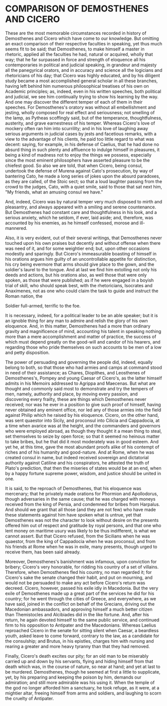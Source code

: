 # COMPARISON OF DEMOSTHENES AND CICERO

These are the most memorable circumstances recorded in history
of Demosthenes and Cicero which have come to our knowledge.  But
omitting an exact comparison of their respective faculties in
speaking, yet thus much seems fit to be said; that Demosthenes,
to make himself a master in rhetoric, applied all the faculties
he had, natural or acquired, wholly that way; that he far
surpassed in force and strength of eloquence all his
contemporaries in political and judicial speaking, in grandeur
and majesty all the panegyrical orators, and in accuracy and
science all the logicians and rhetoricians of his day; that
Cicero was highly educated, and by his diligent study became a
most accomplished general scholar in all these branches, having
left behind him numerous philosophical treatises of his own on
Academic principles; as, indeed, even in his written speeches,
both political and judicial, we see him continually trying to
show his learning by the way.  And one may discover the
different temper of each of them in their speeches.  For
Demosthenes's oratory was without all embellishment and jesting,
wholly composed for real effect and seriousness; not smelling of
the lamp, as Pytheas scoffingly said, but of the temperance,
thoughtfulness, austerity, and grave earnestness of his temper.
Whereas Cicero's love of mockery often ran him into scurrility;
and in his love of laughing away serious arguments in judicial
cases by jests and facetious remarks, with a view to the
advantage of his clients, he paid too little regard to what was
decent: saying, for example, in his defense of Caelius, that he
had done no absurd thing in such plenty and affluence to indulge
himself in pleasures, it being a kind of madness not to enjoy
the things we possess, especially since the most eminent
philosophers have asserted pleasure to be the chiefest good.  So
also we are told, that when Cicero, being consul, undertook the
defense of Murena against Cato's prosecution, by way of
bantering Cato, he made a long series of jokes upon the absurd
paradoxes, as they are called, of the Stoic sect; so that a loud
laughter passing from the crowd to the judges, Cato, with a
quiet smile, said to those that sat next him, "My friends, what
an amusing consul we have."

And, indeed, Cicero was by natural temper very much disposed to
mirth and pleasantry, and always appeared with a smiling and
serene countenance.  But Demosthenes had constant care and
thoughtfulness in his look, and a serious anxiety, which he
seldom, if ever, laid aside; and, therefore, was accounted by
his enemies, as he himself confessed, morose and ill-mannered.

Also, it is very evident, out of their several writings, that
Demosthenes never touched upon his own praises but decently and
without offense when there was need of it, and for some
weightier end; but, upon other occasions modestly and sparingly.
But Cicero's immeasurable boasting of himself in his orations
argues him guilty of an uncontrollable appetite for distinction,
his cry being evermore that arms should give place to the gown,
and the soldier's laurel to the tongue. And at last we find him
extolling not only his deeds and actions, but his orations also,
as well those that were only spoken, as those that were
published; as if he were engaged in a boyish trial of skill, who
should speak best, with the rhetoricians, Isocrates and
Anaximenes, not as one who could claim the task to guide and
instruct the Roman nation, the

Soldier full-armed, terrific to the foe.

It is necessary, indeed, for a political leader to be an able
speaker; but it is an ignoble thing for any man to admire and
relish the glory of his own eloquence.  And, in this matter,
Demosthenes had a more than ordinary gravity and magnificence of
mind, accounting his talent in speaking nothing more than a mere
accomplishment and matter of practice, the success of which must
depend greatly on the good-will and candor of his hearers, and
regarding those who pride themselves on such accounts to be men
of a low and petty disposition.

The power of persuading and governing the people did, indeed,
equally belong to both, so that those who had armies and camps
at command stood in need of their assistance; as Chares,
Diopithes, and Leosthenes of Demosthenes's, Pompey and young
Caesar of Cicero's, as the latter himself admits in his Memoirs
addressed to Agrippa and Maecenas.  But what are thought and
commonly said most to demonstrate and try the tempers of men,
namely, authority and place, by moving every passion, and
discovering every frailty, these are things which Demosthenes
never received; nor was he ever in a position to give such proof
of himself, having never obtained any eminent office, nor led
any of those armies into the field against Philip which he
raised by his eloquence.  Cicero, on the other hand, was sent
quaestor into Sicily, and proconsul into Cilicia and Cappadocia,
at a time when avarice was at the height, and the commanders and
governors who were employed abroad, as though they thought it a
mean thing to steal, set themselves to seize by open force; so
that it seemed no heinous matter to take bribes, but he that did
it most moderately was in good esteem.  And yet he, at this
time, gave the most abundant proofs alike of his contempt of
riches and of his humanity and good-nature.  And at Rome, when
he was created consul in name, but indeed received sovereign and
dictatorial authority against Catiline and his conspirators, he
attested the truth of Plato's prediction, that then the miseries
of states would be at an end, when by a happy fortune supreme
power, wisdom, and justice should be united in one.

It is said, to the reproach of Demosthenes, that his eloquence
was mercenary; that he privately made orations for Phormion and
Apollodorus, though adversaries in the same cause; that he was
charged with moneys received from the king of Persia, and
condemned for bribes from Harpalus.  And should we grant that
all those (and they are not few) who have made these statements
against him have spoken what is untrue, yet that Demosthenes was
not the character to look without desire on the presents offered
him out of respect and gratitude by royal persons, and that one
who lent money on maritime usury was likely to be thus indifferent,
is what we cannot assert.  But that Cicero refused, from the
Sicilians when he was quaestor, from the king of Cappadocia when
he was proconsul, and from his friends at Rome when he was in exile,
many presents, though urged to receive them, has been said already.

Moreover, Demosthenes's banishment was infamous, upon conviction
for bribery; Cicero's very honorable, for ridding his country of
a set of villains.  Therefore, when Demosthenes fled his
country, no man regarded it; for Cicero's sake the senate
changed their habit, and put on mourning, and would not be
persuaded to make any act before Cicero's return was decreed.
Cicero, however, passed his exile idly in Macedonia.  But the
very exile of Demosthenes made up a great part of the services
he did for his country; for he went through the cities of
Greece, and everywhere, as we have said, joined in the conflict
on behalf of the Grecians, driving out the Macedonian
ambassadors, and approving himself a much better citizen than
Themistocles and Alcibiades did in the like fortune.  And, after
his return, he again devoted himself to the same public service,
and continued firm to his opposition to Antipater and the
Macedonians.  Whereas Laelius reproached Cicero in the senate
for sitting silent when Caesar, a beardless youth, asked leave
to come forward, contrary to the law, as a candidate for the
consulship; and Brutus, in his epistles, charges him with
nursing and rearing a greater and more heavy tyranny than that
they had removed.

Finally, Cicero's death excites our pity; for an old man to be
miserably carried up and down by his servants, flying and hiding
himself from that death which was, in the course of nature, so
near at hand; and yet at last to be murdered.  Demosthenes,
though he seemed at first a little to supplicate, yet, by his
preparing and keeping the poison by him, demands our admiration;
and still more admirable was his using it.  When the temple of
the god no longer afforded him a sanctuary, he took refuge, as
it were, at a mightier altar, freeing himself from arms and
soldiers, and laughing to scorn the cruelty of Antipater.



